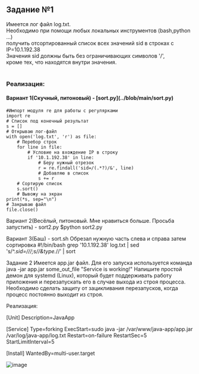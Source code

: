 <h2>Задание №1</h2>
Имеется лог файл log.txt.<br>
Необходимо при помощи любых локальных инструментов (bash,python ...) <br>
получить отсортированный список всех значений sid в строках с IP=10.1.192.38<br>
Значения sid должны быть без ограничивающих символов '/',<br>
кроме тех, что находятся внутри значения.<br>
<br>
<h3>Реализация:</h3>
<h4>Вариант 1(Скучный, питоновый) - [sort.py](../blob/main/sort.py)</h4>

    #Импорт модуля re для работы с регулярками
    import re
    # Список под конечный результат
    s = []
    # Открываю лог-файл
    with open('log.txt', 'r') as file:
        # Перебор строк 
        for line in file:
            # Условие на вхождение IP в строку
            if '10.1.192.38' in line:
                # Беру нужный отрезок
                r = re.findall('sid=/(.*?)/&', line)
                # Добавляю в список
                s += r
        # Сортирую список      
        s.sort()
        # Вывожу на экран
    print(*s, sep="\n")
    # Закрываю файл
    file.close()

Вариант 2(Весёлый, питоновый. Мне нравиться больше. Просьба запустить) - sort2.py
$python sort2.py

Вариант 3(Баш) - sort.sh
Обрезал нужную часть слева и справа затем сортировка
#!/bin/bash
grep '10.1.192.38' log.txt | sed 's/^.*sid=\///;s/\/&type.*//' | sort


Задание 2
Имеется app.jar файл.
Для его запуска используется команда java -jar app.jar some_out_file "Service is working!"
Напишите простой демон для systemd (Linux), который будет поддерживать работу приложения и перезапускать его в случае
выхода из строя процесса.
Необходимо сделать защиту от зацикливания перезапусков, когда процесс постоянно выходит из строя.

Реализация:

[Unit]
Description=JavaApp

[Service]
Type=forking
ExecStart=sudo java -jar /var/www/java-app/app.jar /var/log/java-app/log.txt
Restart=on-failure
RestartSec=5
StartLimitInterval=5

[Install]
WantedBy=multi-user.target

![image](https://user-images.githubusercontent.com/82956250/172077163-4006646d-4fb3-4bda-b702-af6a8a08f9e3.png)



